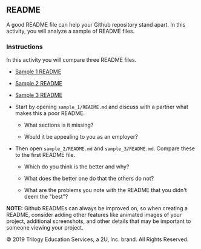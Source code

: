 ## README

A good README file can help your Github repository stand apart. In this activity, you will analyze a sample of README files.

### Instructions

In this activity you will compare three README files.

* [Sample 1 README](Resources/sample_1/README.md)

* [Sample 2 README](Resources/sample_2/README.md)

* [Sample 3 README](Resources/sample_3/README.md)

* Start by opening `sample_1/README.md` and discuss with a partner what makes this a poor README.

  * What sections is it missing?

  * Would it be appealing to you as an employer?

* Then open `sample_2/README.md` and `sample_3/README.md`. Compare these to the first README file.

  * Which do you think is the better and why?

  * What does the better one do that the others do not?

  * What are the problems you note with the README that you didn't deem the "best"?

**NOTE:**  Github READMEs can always be improved on, so when creating a README, consider adding other features like animated images of your project, additional screenshots, and other details that may be important to someone viewing your project.

© 2019 Trilogy Education Services, a 2U, Inc. brand. All Rights Reserved.
